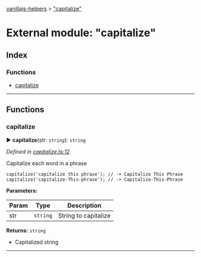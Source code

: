 [vanillajs-helpers](../README.md) > ["capitalize"](../modules/_capitalize_.md)



# External module: "capitalize"

## Index

### Functions

* [capitalize](_capitalize_.md#capitalize)



---
## Functions
<a id="capitalize"></a>

###  capitalize

► **capitalize**(str: *`string`*): `string`



*Defined in [capitalize.ts:12](https://github.com/Tokimon/vanillajs-helpers/blob/97e473e/capitalize.ts#L12)*



Capitalize each word in a phrase

    capitalize('capitalize this phrase'); // -> Capitalize This Phrase
    capitalize('capitalize-This-phrase'); // -> Capitalize-This-Phrase


**Parameters:**

| Param | Type | Description |
| ------ | ------ | ------ |
| str | `string`   |  String to capitalize |





**Returns:** `string`
- Capitalized string






___


